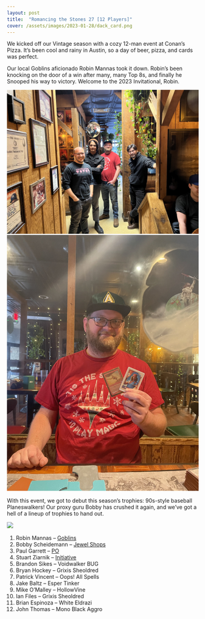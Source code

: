 ```yaml
---
layout: post
title:  "Romancing the Stones 27 [12 Players]"
cover: /assets/images/2023-01-28/dack_card.png
---
```


We kicked off our Vintage season with a cozy 12-man event at Conan’s Pizza.
It’s been
cool and rainy in Austin, so a day of beer, pizza, and cards was perfect.

Our local Goblins aficionado Robin Mannas took it down. Robin’s been knocking
on the
door of a win after many, many Top 8s, and finally he Snooped his way to
victory.
Welcome to the 2023 Invitational, Robin.

![](/assets/images/2023-01-28/rts27_top_4.jpg)
![](/assets/images/2023-01-28/robin_winner.jpg)

With this event, we got to debut this season’s trophies: 90s-style baseball
Planeswalkers! Our proxy guru Bobby has crushed it again, and we’ve got a
hell of a
lineup of trophies to hand out.

![](/assets/images/2023-01-28/dack_baseball.png)


1.	Robin Mannas – [Goblins](/assets/images/2023-01-28/roblins.txt)
2.	Bobby Scheidemann – [Jewel Shops](/assets/images/2023-01-28/bobby_jewel.txt)
3.	Paul Garrett – [PO](/assets/images/2023-01-28/paul_po.txt)
4.	Stuart Ziarnik – [Initiative](/assets/images/2023-01-28/stu_initiative.txt)
5.	Brandon Sikes – Voidwalker BUG
6.	Bryan Hockey – Grixis Sheoldred
7.	Patrick Vincent – Oops! All Spells
8.	Jake Baltz – Esper Tinker
9.	Mike O’Malley – HollowVine
10.	Ian Files – Grixis Sheoldred
11.	Brian Espinoza – White Eldrazi
12.	John Thomas – Mono Black Aggro
